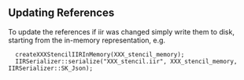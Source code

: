 ## Updating References

To update the references if iir was changed simply write them to disk, starting from the in-memory representation, e.g.
```
  createXXXStencilIIRInMemory(XXX_stencil_memory);
  IIRSerializer::serialize("XXX_stencil.iir", XXX_stencil_memory, IIRSerializer::SK_Json);
```